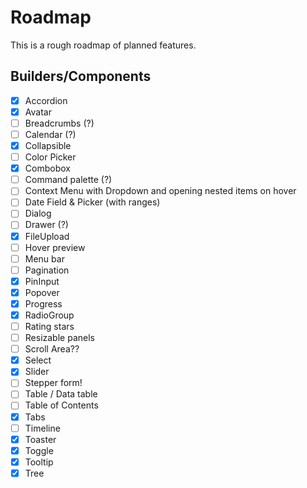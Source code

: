 # Roadmap

This is a rough roadmap of planned features.

## Builders/Components

- [x] Accordion
- [x] Avatar
- [ ] Breadcrumbs (?)
- [ ] Calendar (?)
- [x] Collapsible
- [ ] Color Picker
- [x] Combobox
- [ ] Command palette (?)
- [ ] Context Menu with Dropdown and opening nested items on hover
- [ ] Date Field & Picker (with ranges)
- [ ] Dialog
- [ ] Drawer (?)
- [x] FileUpload
- [ ] Hover preview
- [ ] Menu bar
- [ ] Pagination
- [x] PinInput
- [x] Popover
- [x] Progress
- [x] RadioGroup
- [ ] Rating stars
- [ ] Resizable panels
- [ ] Scroll Area??
- [x] Select
- [x] Slider
- [ ] Stepper form!
- [ ] Table / Data table
- [ ] Table of Contents
- [x] Tabs
- [ ] Timeline
- [x] Toaster
- [x] Toggle
- [x] Tooltip
- [x] Tree
